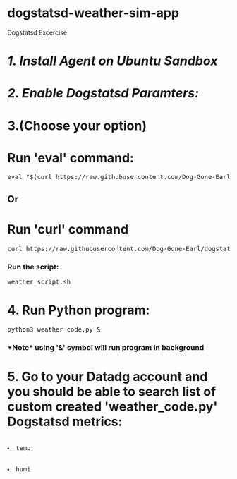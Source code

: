 # dogstatsd-weather-sim-app
Dogstatsd Excercise
<h1><i>1. Install Agent on Ubuntu Sandbox</i><h1>
<h1><i>2. Enable Dogstatsd Paramters:</i></h1>
  <h1>3.(Choose your option)</h1>
<h1>Run 'eval' command:</h1>
<pre>eval "$(curl https://raw.githubusercontent.com/Dog-Gone-Earl/dogstatsd-weather-sim-app/main/weather_script.sh)"</pre>
<h2>Or</h2>
<h1>Run 'curl' command</h1>
<pre>curl https://raw.githubusercontent.com/Dog-Gone-Earl/dogstatsd-weather-sim-app/main/weather_script.sh</pre>
<h3>Run the script:</h3>
<pre>weather_script.sh</pre>
  <h1>4. Run Python program:</h1>
  <pre>python3 weather_code.py &</pre>
  <h3>*Note* using '&' symbol will run program in background</h3>
  <h1>5. Go to your Datadg account and you should be able to search list of custom created 'weather_code.py' Dogstatsd metrics:</h1>
  <pre>
  <li>temp</li>
    <li>humi</li>
  



